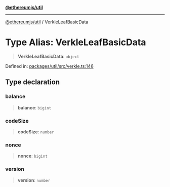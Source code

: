 [**@ethereumjs/util**](../README.md)

***

[@ethereumjs/util](../README.md) / VerkleLeafBasicData

# Type Alias: VerkleLeafBasicData

> **VerkleLeafBasicData**: `object`

Defined in: [packages/util/src/verkle.ts:146](https://github.com/Dargon789/ethereumjs-monorepo/blob/master/packages/util/src/verkle.ts#L146)

## Type declaration

### balance

> **balance**: `bigint`

### codeSize

> **codeSize**: `number`

### nonce

> **nonce**: `bigint`

### version

> **version**: `number`
